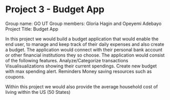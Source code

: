 # Project 3 - Budget App


Group name: GO UT
Group members: Gloria Hagin and Opeyemi Adebayo
Project Title: Budget App


In this project we would build a budget application that would enable the end user, to manage and keep track of their daily expenses and also create a budget. The application would connect with their personal bank account or other financial institutions they so choose. The application would consist of the following features.
 Analyze/Categorize transactions
Visualisualizations showing their current spendings.
Create new budget with max spending alert. 
Reminders
Money saving resources such as coupons.

Within this project we would also provide the average household cost of living within the US (50 States)




